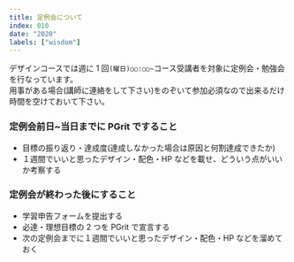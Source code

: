 ```yaml
---
title: 定例会について
index: 010
date: "2020"
labels: ["wisdom"]
---
```


デザインコースでは週に 1 回`(曜日)○○:○○~`コース受講者を対象に定例会・勉強会を行なっています。  
用事がある場合(講師に連絡をして下さい)をのぞいて参加必須なので出来るだけ時間を空けておいて下さい。

### 定例会前日~当日までに PGrit ですること

- 目標の振り返り・達成度(達成しなかった場合は原因と何割達成できたか)
- １週間でいいと思ったデザイン・配色・HP などを載せ、どういう点がいいか考察する

### 定例会が終わった後にすること

- 学習申告フォームを提出する
- 必達・理想目標の 2 つを PGrit で宣言する
- 次の定例会までに１週間でいいと思ったデザイン・配色・HP などを溜めておく

